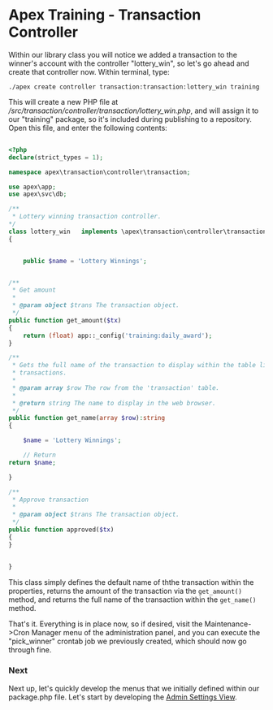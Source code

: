 
# Apex Training - Transaction Controller

Within our library class you will notice we added a transaction to the winner's account with the controller "lottery_win", so let's 
go ahead and create that controller now.  Within terminal,  type:

`./apex create controller transaction:transaction:lottery_win training`

This will create a new PHP file at */src/transaction/controller/transaction/lottery_win.php*, and will assign it to our "training" package, so 
it's included during publishing to a repository.  Open this file, and enter the following contents:

~~~php

<?php
declare(strict_types = 1);

namespace apex\transaction\controller\transaction;

use apex\app;
use apex\svc\db;

/**
 * Lottery winning transaction controller.
*/
class lottery_win   implements \apex\transaction\controller\transaction
{


    public $name = 'Lottery Winnings';


/**
 * Get amount 
 *
 * @param object $trans The transaction object.
 */
public function get_amount($tx)
{ 
    return (float) app::_config('training:daily_award');
}

/**
 * Gets the full name of the transaction to display within the table listing 
 * transactions. 
 *
 * @param array $row The row from the 'transaction' table.
 *
 * @return string The name to display in the web browser.
 */
public function get_name(array $row):string
{ 

    $name = 'Lottery Winnings';

    // Return
return $name;

}

/**
 * Approve transaction 
 *
 * @param object $trans The transaction object.
 */
public function approved($tx)
{ 
}


}

~~~

This class simply defines the default name of ththe transaction within the properties, returns the amount of the transaction via the 
`get_amount()` method, and returns the full name of the transaction within the `get_name()` method.  

That's it.  Everything is in place now, so if desired, visit the Maintenance->Cron Manager menu of the administration panel, and you can execute the 
"pick_winner" crontab job we previously created, which should now go through fine.


### Next

Next up, let's quickly develop the menus that we initially defined within our package.php file.  Let's start by 
developing the [Admin Settings View](admin_settings_view.md).


